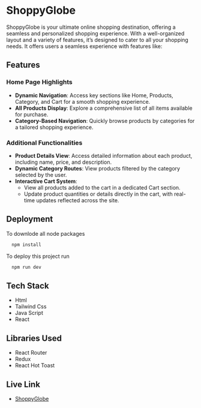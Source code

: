 # ShoppyGlobe  

ShoppyGlobe is your ultimate online shopping destination, offering a seamless and personalized shopping experience. With a well-organized layout and a variety of features, it’s designed to cater to all your shopping needs. It offers users a seamless experience with features like:  

## Features  

### Home Page Highlights  
- **Dynamic Navigation**: Access key sections like Home, Products, Category, and Cart for a smooth shopping experience.  
- **All Products Display**: Explore a comprehensive list of all items available for purchase.  
- **Category-Based Navigation**: Quickly browse products by categories for a tailored shopping experience.  

### Additional Functionalities  
- **Product Details View**: Access detailed information about each product, including name, price, and description.  
- **Dynamic Category Routes**: View products filtered by the category selected by the user.  
- **Interactive Cart System**:  
  - View all products added to the cart in a dedicated Cart section.  
  - Update product quantities or details directly in the cart, with real-time updates reflected across the site.  

## Deployment
To downlode all node packages

```bash
  npm install
```

To deploy this project run

```bash
  npm run dev
```


## Tech Stack

- Html
- Tailwind Css
- Java Script
- React




## Libraries Used

- React Router
- Redux
- React Hot Toast
## Live Link
- [ShoppyGlobe](https://shoppy-globe-biswajeets-projects-02e53ecd.vercel.app/) 